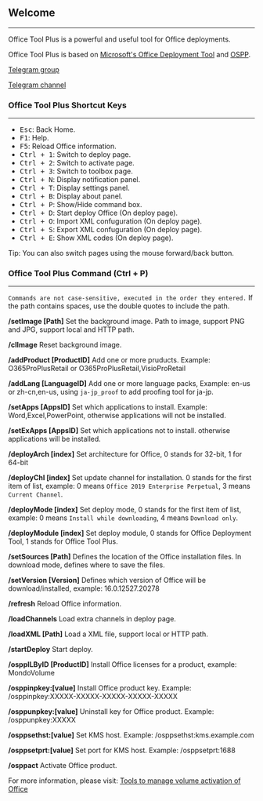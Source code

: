 ## Welcome

---

Office Tool Plus is a powerful and useful tool for Office deployments.

Office Tool Plus is based on [Microsoft's Office Deployment Tool](https://aka.ms/ODT) and [OSPP](https://docs.microsoft.com/en-us/DeployOffice/vlactivation/tools-to-manage-volume-activation-of-office).

[Telegram group](https://otp.landian.vip/grouplink/telegram.html)

[Telegram channel](https://t.me/otp_channel)

### Office Tool Plus Shortcut Keys

---

- <kbd>Esc</kbd>: Back Home.
- <kbd>F1</kbd>: Help.
- <kbd>F5</kbd>: Reload Office information.
- <kbd>Ctrl + 1</kbd>: Switch to deploy page.
- <kbd>Ctrl + 2</kbd>: Switch to activate page.
- <kbd>Ctrl + 3</kbd>: Switch to toolbox page.
- <kbd>Ctrl + N</kbd>: Display notification panel.
- <kbd>Ctrl + T</kbd>: Display settings panel.
- <kbd>Ctrl + B</kbd>: Display about panel.
- <kbd>Ctrl + P</kbd>: Show/Hide command box.
- <kbd>Ctrl + D</kbd>: Start deploy Office (On deploy page).
- <kbd>Ctrl + O</kbd>: Import XML confuguration (On deploy page).
- <kbd>Ctrl + S</kbd>: Export XML confuguration (On deploy page).
- <kbd>Ctrl + E</kbd>: Show XML codes (On deploy page).

Tip: You can also switch pages using the mouse forward/back button.

### Office Tool Plus Command (Ctrl + P)

---

`Commands are not case-sensitive, executed in the order they entered.` If the path contains spaces, use the double quotes to include the path.

**/setImage [Path]** Set the background image. Path to image, support PNG and JPG, support local and HTTP path.

**/clImage** Reset background image.

**/addProduct [ProductID]** Add one or more pruducts. Example: O365ProPlusRetail or O365ProPlusRetail,VisioProRetail

**/addLang [LanguageID]** Add one or more language packs, Example: en-us or zh-cn,en-us, using `ja-jp_proof` to add proofing tool for ja-jp.

**/setApps [AppsID]** Set which applications to install. Example: Word,Excel,PowerPoint, otherwise applications will not be installed.

**/setExApps [AppsID]** Set which applications not to install. otherwise applications will be installed.

**/deployArch [index]** Set architecture for Office, 0 stands for 32-bit, 1 for 64-bit

**/deployChl [index]** Set update channel for installation. 0 stands for the first item of list, example: 0 means `Office 2019 Enterprise Perpetual`, 3 means `Current Channel`.

**/deployMode [index]** Set deploy mode, 0 stands for the first item of list, example: 0 means `Install while downloading`, 4 means `Download only`.

**/deployModule [index]** Set deploy module, 0 stands for Office Deployment Tool, 1 stands for Office Tool Plus.

**/setSources [Path]** Defines the location of the Office installation files. In download mode, defines where to save the files.

**/setVersion [Version]** Defines which version of Office will be download/installed, example: 16.0.12527.20278

**/refresh** Reload Office information.

**/loadChannels** Load extra channels in deploy page.

**/loadXML [Path]** Load a XML file, support local or HTTP path.

**/startDeploy** Start deploy.

**/osppILByID [ProductID]** Install Office licenses for a product, example: MondoVolume

**/osppinpkey:[value]** Install Office product key. Example: /osppinpkey:XXXXX-XXXXX-XXXXX-XXXXX-XXXXX

**/osppunpkey:[value]** Uninstall key for Office product. Example: /osppunpkey:XXXXX

**/osppsethst:[value]** Set KMS host. Example: /osppsethst:kms.example.com

**/osppsetprt:[value]** Set port for KMS host. Example: /osppsetprt:1688

**/osppact** Activate Office product.

For more information, please visit: [Tools to manage volume activation of Office](https://docs.microsoft.com/en-us/deployoffice/vlactivation/tools-to-manage-volume-activation-of-office)
